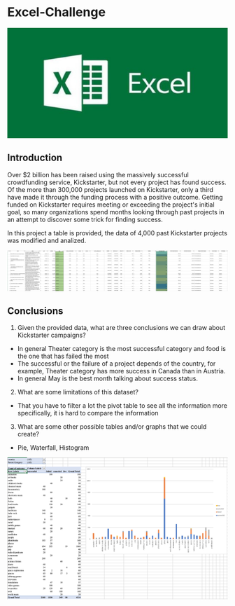 # Excel-Challenge

[![](img/excel.jpg)]()   

## Introduction

Over $2 billion has been raised using the massively successful crowdfunding service, Kickstarter, but not every project has found success. Of the more than 300,000 projects launched on Kickstarter, only a third have made it through the funding process with a positive outcome.
Getting funded on Kickstarter requires meeting or exceeding the project's initial goal, so many organizations spend months looking through past projects in an attempt to discover some trick for finding success.

In this project a table is provided, the data of 4,000 past Kickstarter projects was modified and analized.

[![](img/FullTable.png)]()  

## Conclusions

1.	Given the provided data, what are three conclusions we can draw about Kickstarter campaigns?
- In general Theater category is the most successful category and food is the one that has failed the most
- The successful or the failure of a project depends of the country, for example, Theater category has more success in Canada than in Austria.
- In general May is the best month talking about success status.

2.	What are some limitations of this dataset?
- That you have to filter a lot the pivot table to see all the information more specifically, it is hard to compare the information 

3.	What are some other possible tables and/or graphs that we could create?
- Pie, Waterfall, Histogram

[![](img/SubcategoryStats.png)]()  
